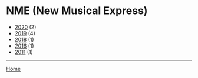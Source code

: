# NME (New Musical Express)

  * [2020](./nme-new-musical-express-2020.md/) (2)
  * [2019](./nme-new-musical-express-2019.md/) (4)
  * [2018](./nme-new-musical-express-2018.md/) (1)
  * [2016](./nme-new-musical-express-2016.md/) (1)
  * [2011](./nme-new-musical-express-2011.md/) (1)

----

[Home](../)

